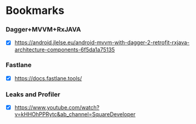 # Bookmarks

### Dagger+MVVM+RxJAVA
- [x] https://android.jlelse.eu/android-mvvm-with-dagger-2-retrofit-rxjava-architecture-components-6f5da1a75135


### Fastlane
- [x] https://docs.fastlane.tools/

### Leaks and Profiler
- [x] https://www.youtube.com/watch?v=kHHOhPPRytc&ab_channel=SquareDeveloper
